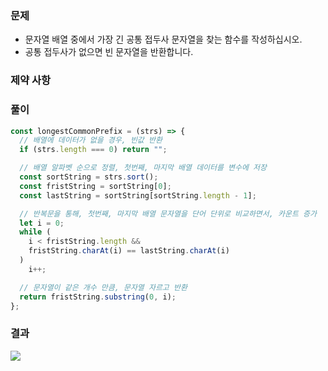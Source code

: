 ### 문제

- 문자열 배열 중에서 가장 긴 공통 접두사 문자열을 찾는 함수를 작성하십시오.
- 공통 접두사가 없으면 빈 문자열을 반환합니다.

### 제약 사항

### 풀이

```js
const longestCommonPrefix = (strs) => {
  // 배열에 데이터가 없을 경우, 빈값 반환
  if (strs.length === 0) return "";

  // 배열 알파벳 순으로 정렬, 첫번째, 마지막 배열 데이터를 변수에 저장
  const sortString = strs.sort();
  const fristString = sortString[0];
  const lastString = sortString[sortString.length - 1];

  // 반복문을 통해, 첫번째, 마지막 배열 문자열을 단어 단위로 비교하면서, 카운트 증가
  let i = 0;
  while (
    i < fristString.length &&
    fristString.charAt(i) == lastString.charAt(i)
  )
    i++;

  // 문자열이 같은 개수 만큼, 문자열 자르고 반환
  return fristString.substring(0, i);
};
```

### 결과

![](https://user-images.githubusercontent.com/42952358/130948099-1c7674b4-95a3-4ea2-8215-5ef0924a744d.png)
